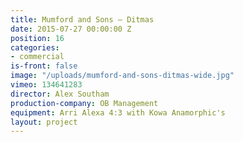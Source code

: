 ```yaml
---
title: Mumford and Sons — Ditmas
date: 2015-07-27 00:00:00 Z
position: 16
categories:
- commercial
is-front: false
image: "/uploads/mumford-and-sons-ditmas-wide.jpg"
vimeo: 134641283
director: Alex Southam
production-company: OB Management
equipment: Arri Alexa 4:3 with Kowa Anamorphic's
layout: project
---
```


